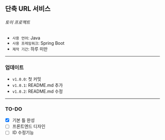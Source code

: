 ## 단축 URL 서비스
###### 토이 프로젝트
- `사용 언어`: Java
- `사용 프레임워크`: Spring Boot
- `제작 기간`: 하루 미만
---
### 업데이트
- `v1.0.0`: 첫 커밋
- `v1.0.1`: README.md 추가
- `v1.0.2`: README.md 수정
---
### TO-DO
- [x] 기본 틀 완성
- [ ] 프론트엔드 디자인
- [ ] ID 수정기능